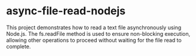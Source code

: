 # async-file-read-nodejs
This project demonstrates how to read a text file asynchronously using Node.js. The fs.readFile method is used to ensure non-blocking execution, allowing other operations to proceed without waiting for the file read to complete.
